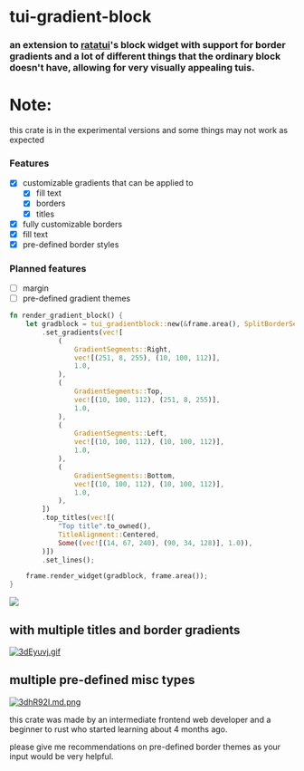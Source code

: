 # tui-gradient-block

### an extension to [ratatui](ratatui.rs)'s block widget with support for border gradients and a lot of different things that the ordinary block doesn't have, allowing for very visually appealing tuis.
# Note:

this crate is in the experimental versions and some things may not work as expected

### Features

- [x] customizable gradients that can be applied to
  - [x] fill text
  - [x] borders
  - [x] titles
- [x] fully customizable borders
- [x] fill text
- [x] pre-defined border styles

### Planned features
- [ ] margin
- [ ] pre-defined gradient themes 
```rust
fn render_gradient_block() {
    let gradblock = tui_gradientblock::new(&frame.area(), SplitBorderSegments::NONE)
        .set_gradients(vec![
            (
                GradientSegments::Right,
                vec![(251, 8, 255), (10, 100, 112)],
                1.0,
            ),
            (
                GradientSegments::Top,
                vec![(10, 100, 112), (251, 8, 255)],
                1.0,
            ),
            (
                GradientSegments::Left,
                vec![(10, 100, 112), (10, 100, 112)],
                1.0,
            ),
            (
                GradientSegments::Bottom,
                vec![(10, 100, 112), (10, 100, 112)],
                1.0,
            ),
        ])
        .top_titles(vec![(
            "Top title".to_owned(),
            TitleAlignment::Centered,
            Some((vec![(14, 67, 240), (90, 34, 128)], 1.0)),
        )])
        .set_lines();

    frame.render_widget(gradblock, frame.area());
}

```
![](https://iili.io/3dxrRcX.png)
## with multiple titles and border gradients
[![3dEyuvj.gif](https://iili.io/3dEyuvj.gif)](https://freeimage.host/)

## multiple pre-defined misc types
[![3dhR92I.md.png](https://iili.io/3dhR92I.md.png)](https://freeimage.host/i/3dhR92I)


this crate was made by an intermediate frontend web developer and a beginner to rust who started learning about 4 months ago.

please give me recommendations on pre-defined border themes as your input would be very helpful.